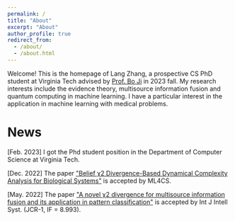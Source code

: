 ```yaml
---
permalink: /
title: "About"
excerpt: "About"
author_profile: true
redirect_from: 
  - /about/
  - /about.html
---
```


Welcome! This is the homepage of Lang Zhang, a prospective CS PhD student at Virginia Tech advised by [Prof. Bo Ji](https://people.cs.vt.edu/boji/) in 2023 fall. My research interests include the evidence theory, multisource information fusion and quantum computing in machine learning. I have a particular interest in the application in machine learning with medical problems. 






News
======

[Feb. 2023] I got the Phd student position in the Department of Computer Science at Virginia Tech.

[Dec. 2022] The paper ["Belief χ2 Divergence-Based Dynamical Complexity Analysis for Biological Systems"](https://langzhang-vt.github.io/files/ml4cs2022.pdf) is accepted by ML4CS.

[May. 2022] The paper ["A novel χ2 divergence for multisource information fusion and its application in pattern classification"](https://langzhang-vt.github.io/files/Published_paper-Int_J_of_Intelligent_Sys_2022_Zhang.pdf) is accepted by Int J Intell Syst. (JCR-1, IF = 8.993).
